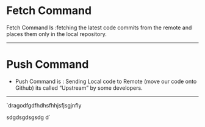 # **Fetch** Command

Fetch Command Is :fetching the latest code commits from the remote and places them only in the local repository. 
___
# **Push** Command
+ Push Command is : Sending Local code to Remote (move our code onto Github) its called “Upstream” by some developers.
___
`dragodfgdfhdhsfhhjsfjsgjnfly


sdgdsgdsgsdg
d`
